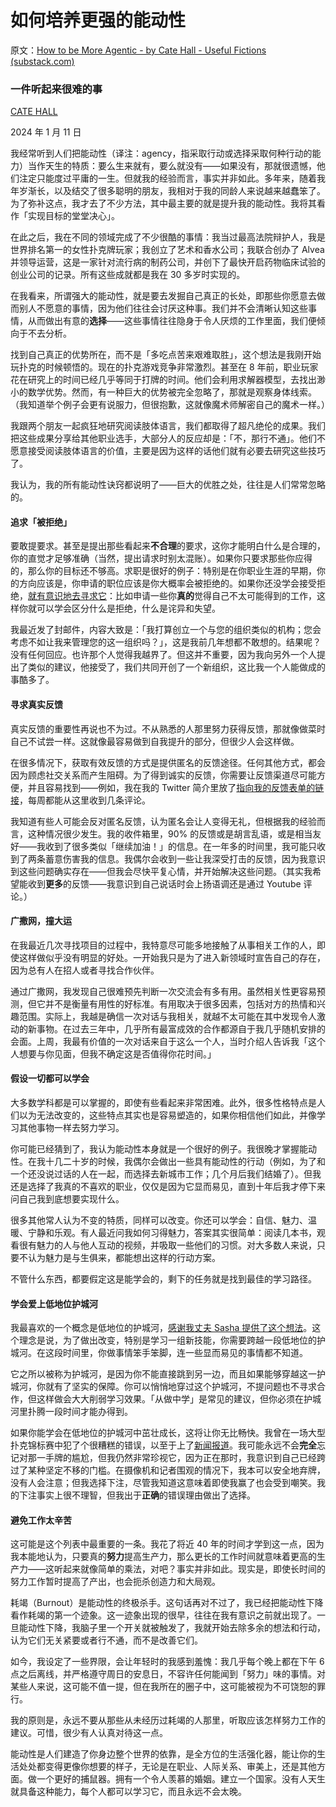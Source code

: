 # 如何培养更强的能动性

原文：[How to be More Agentic - by Cate Hall - Useful Fictions (substack.com)](https://usefulfictions.substack.com/p/1154dba1-49f6-4feb-b091-6d4a7eefa94d)

### 一件听起来很难的事

[CATE HALL](https://substack.com/@usefulfictions)

2024 年 1 月 11 日

我经常听到人们把能动性（译注：agency，指采取行动或选择采取何种行动的能力）当作天生的特质：要么生来就有，要么就没有——如果没有，那就很遗憾，他们注定只能度过平庸的一生。但就我的经验而言，事实并非如此。多年来，随着我年岁渐长，以及结交了很多聪明的朋友，我相对于我的同龄人来说越来越蠢笨了。为了弥补这点，我才去了不少方法，其中最主要的就是提升我的能动性。我将其看作「实现目标的堂堂决心」。

在此之后，我在不同的领域完成了不少很酷的事情：我当过最高法院辩护人，我是世界排名第一的女性扑克牌玩家；我创立了艺术和香水公司；我联合创办了 Alvea 并领导运营，这是一家针对流行病的制药公司，并创下了最快开启药物临床试验的创业公司的记录。所有这些成就都是我在 30 多岁时实现的。

在我看来，所谓强大的能动性，就是要去发掘自己真正的长处，即那些你愿意去做而别人不愿意的事情，因为他们往往会讨厌这种事。我们并不会清晰认知这些事情，从而做出有意的**选择**——这些事情往往隐身于令人厌烦的工作里面，我们便倾向于不去分析。

找到自己真正的优势所在，而不是「多吃点苦来艰难取胜」，这个想法是我刚开始玩扑克的时候顿悟的。现在的扑克游戏竞争非常激烈。甚至在 8 年前，职业玩家花在研究上的时间已经几乎等同于打牌的时间。他们会利用求解器模型，去找出渺小的数学优势。然而，有一种巨大的优势被完全忽略了，那就是观察身体线索。（我知道举个例子会更有说服力，但很抱歉，这就像魔术师解密自己的魔术一样。）

我跟两个朋友一起疯狂地研究阅读肢体语言，我们都取得了超凡绝伦的成果。我们把这些成果分享给其他职业选手，大部分人的反应却是：「不，那行不通」。他们不愿意接受阅读肢体语言的价值，主要是因为这样的话他们就有必要去研究这些技巧了。

我认为，我的所有能动性诀窍都说明了——巨大的优胜之处，往往是人们常常忽略的。

#### 追求「被拒绝」

要敢提要求。甚至是提出那些看起来**不合理**的要求，这你才能明白什么是合理的，你的直觉才足够准确（当然，提出请求时别太混账）。如果你只要求那些你应得的，那么你的目标还不够高。求职是很好的例子：特别是在你职业生涯的早期，你的方向应该是，你申请的职位应该是你大概率会被拒绝的。如果你还没学会接受拒绝，[就有意识地去寻求它](https://youtu.be/-vZXgApsPCQ?si=Rj0FbacsSp34a-W2)：比如申请一些你**真的**觉得自己不太可能得到的工作，这样你就可以学会区分什么是拒绝，什么是诧异和失望。

我最近发了封邮件，内容大致是：「我打算创立一个与您的组织类似的机构；您会考虑不如让我来管理您的这一组织吗？」，这是我前几年想都不敢想的。结果呢？没有任何回应。也许那个人觉得我越界了。但这并不重要，因为我向另外一个人提出了类似的建议，他接受了，我们共同开创了一个新组织，这比我一个人能做成的事酷多了。

#### 寻求真实反馈

真实反馈的重要性再说也不为过。不从熟悉的人那里努力获得反馈，那就像做菜时自己不试尝一样。这就像最容易做到自我提升的部分，但很少人会这样做。

在很多情况下，获取有效反馈的方式是提供匿名的反馈途径。任何其他方式，都会因为顾虑社交关系而产生阻碍。为了得到诚实的反馈，你需要让反馈渠道尽可能方便，并且容易找到——例如，我在我的 Twitter 简介里放了[指向我的反馈表单的链接](http://shorturl.at/vxF24)，每周都能从这里收到几条评论。

我知道有些人可能会反对匿名反馈，认为匿名会让人变得无礼，但根据我的经验而言，这种情况很少发生。我的收件箱里，90%  的反馈或是胡言乱语，或是相当友好——我收到了很多类似「继续加油！」的信息。在一年多的时间里，我可能只收到了两条蓄意伤害我的信息。我偶尔会收到一些让我深受打击的反馈，因为我意识到这些问题确实存在——但我会尽快平复心情，并开始解决这些问题。（其实我希望能收到**更多**的反馈——我意识到自己说话时会上扬语调还是通过 Youtube 评论。）

#### **广撒网，撞大运**

在我最近几次寻找项目的过程中，我特意尽可能多地接触了从事相关工作的人，即使这样做似乎没有明显的好处。一开始我只是为了进入新领域时宣告自己的存在，因为总有人在招人或者寻找合作伙伴。

通过广撒网，我发现自己很难预先判断一次交流会有多有用。虽然相关性更容易预测，但它并不是衡量有用性的好标准。有用取决于很多因素，包括对方的热情和兴趣范围。实际上，我越是确信一次对话与我相关，就越不太可能在其中发现令人激动的新事物。在过去三年中，几乎所有最富成效的合作都源自于我几乎随机安排的会面。上周，我最有价值的一次对话来自于这么一个人，当时介绍人告诉我「这个人想要与你见面，但我不确定这是否值得你花时间。」

#### 假设一切都可以学会

大多数学科都是可以掌握的，即使有些看起来非常困难。此外，很多性格特点是人们以为无法改变的，这些特点其实也是容易塑造的，如果你相信他们如此，并像学习其他事物一样去努力学习。

你可能已经猜到了，我认为能动性本身就是一个很好的例子。我很晚才掌握能动性。在我十几二十岁的时候，我偶尔会做出一些具有能动性的行动（例如，为了和一个还没说过话的人在一起，而选择去新城市工作；几个月后我们结婚了）。但我还是选择了我真的不喜欢的职业，仅仅是因为它显而易见，直到十年后我才停下来问自己我到底想要实现什么。

很多其他常人认为不变的特质，同样可以改变。你还可以学会：自信、魅力、温暖、宁静和乐观。有人最近问我如何习得魅力，答案其实很简单：阅读几本书，观看很有魅力的人与他人互动的视频，并吸取一些他们的习惯。对大多数人来说，只要不认为魅力是与生俱来，都能想出这样的行动方案。

不管什么东西，都要假定这是能学会的，剩下的任务就是找到最佳的学习路径。

#### 学会爱上低地位护城河

我最喜欢的一个概念是低地位的护城河，[感谢我丈夫 Sasha 提供了这个想法](https://sashachapin.substack.com/p/the-moat-of-low-status-68a)。这个理念是说，为了做出改变，特别是学习一组新技能，你需要跨越一段低地位的护城河。在这段时间里，你做事情笨手笨脚，连一些显而易见的事情都不知道。

它之所以被称为护城河，是因为你不能直接跳到另一边，而且如果能够穿越这一护城河，你就有了坚实的保障。你可以悄悄地穿过这个护城河，不提问题也不寻求合作，但这样做会大大削弱学习效果。「从做中学」是常见的建议，但你必须在护城河里扑腾一段时间才能办得到。

如果你能学会在低地位的护城河中茁壮成长，这将让你无比畅快。我曾在一场大型扑克锦标赛中犯了个很糟糕的错误，以至于上了[新闻报道](https://www.worldpokertour.com/live_update/cate-hall-returns-to-wpt-five-diamond-discusses-ups-down-and-plans-should-she-reach-final-table-main-tour-wpt-five-diamond-world-poker-classic-season-2017-2018-1-25100-200/)。我可能永远不会**完全**忘记对那一手牌的尴尬，但我仍然非常珍视它，因为正在那时，我意识到自己已经跨过了某种坚定不移的门槛。在摄像机和记者围观的情况下，我本可以安全地弃牌，没有人会注意；但我选择下注，尽管我知道这意味着即使我赢了也会受到嘲笑。我的下注事实上很不理智，但我出于**正确**的错误理由做出了选择。

#### 避免工作太辛苦

这可能是这个列表中最重要的一条。我花了将近 40 年的时间才学到这一点，因为我本能地认为，只要真的**努力**提高生产力，那么更长的工作时间就意味着更高的生产力——这听起来就像简单的乘法，对吧？事实并非如此。现实是，即使长时间的努力工作暂时提高了产出，也会扼杀创造力和大局观。

耗竭（Burnout）是能动性的终极杀手。这句话再对不过了，我已经把能动性下降看作耗竭的第一个迹象。这一迹象出现的很早，往往在我有意识之前就出现了。一旦能动性下降，我脑子里一个开关就被触发了，我就开始去除多余的想法和行动，认为它们无关紧要或者行不通，而不是改善它们。

如今，我设定了一些界限，会让年轻时的我感到羞愧：我几乎每个晚上都在下午 6 点之后离线，并严格遵守周日的安息日，不容许任何能闻到「努力」味的事情。对某些人来说，这可能不值一提，但在我所在的圈子中，这可能被视为不可饶恕的罪行。

我的原则是，永远不要从那些从未经历过耗竭的人那里，听取应该怎样努力工作的建议。可惜，很少有人认真对待这一点。

能动性是人们建造了你身边整个世界的依靠，是全方位的生活强化器，能让你的生活处处都变得更像你想要的样子，无论是在职业、人际关系、审美上，还是其他方面。做一个更好的捕鼠器。拥有一个令人羡慕的婚姻。建立一个国家。没有人天生就具备这种能力，每个人都可以学习它，而且永远不会太晚。